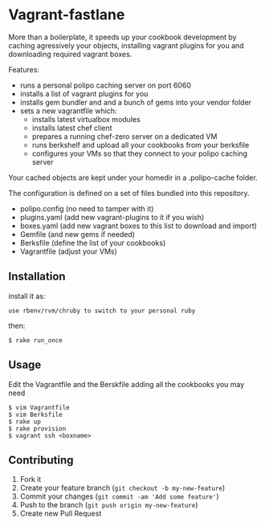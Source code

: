 # Vagrant-fastlane

More than a boilerplate, it speeds up your cookbook development by caching
agressively your objects, installing vagrant plugins for you and downloading
required vagrant boxes.

Features:

* runs a personal polipo caching server on port 6060
* installs a list of vagrant plugins for you
* installs gem bundler and and a bunch of gems into your vendor folder
* sets a new vagrantfile which:
   - installs latest virtualbox modules
   - installs latest chef client
   - prepares a running chef-zero server on a dedicated VM
   - runs berkshelf and upload all your cookbooks from your berksfile
   - configures your VMs so that they connect to your polipo caching server

Your cached objects are kept under your homedir in a .polipo-cache folder.

The configuration is defined on a set of files bundled into this repository.

* polipo.config (no need to tamper with it)
* plugins.yaml (add new vagrant-plugins to it if you wish)
* boxes.yaml (add new vagrant boxes to this list to download and import)
* Gemfile (and new gems if needed)
* Berksfile (define the list of your cookbooks)
* Vagrantfile (adjust your VMs)

## Installation

install it as:

    use rbenv/rvm/chruby to switch to your personal ruby

then:

    $ rake run_once

## Usage

Edit the Vagrantfile and the Berskfile adding all the cookbooks you may need

    $ vim Vagrantfile
    $ vim Berksfile
    $ rake up
    $ rake provision
    $ vagrant ssh <boxname>

## Contributing

1. Fork it
2. Create your feature branch (`git checkout -b my-new-feature`)
3. Commit your changes (`git commit -am 'Add some feature'`)
4. Push to the branch (`git push origin my-new-feature`)
5. Create new Pull Request
